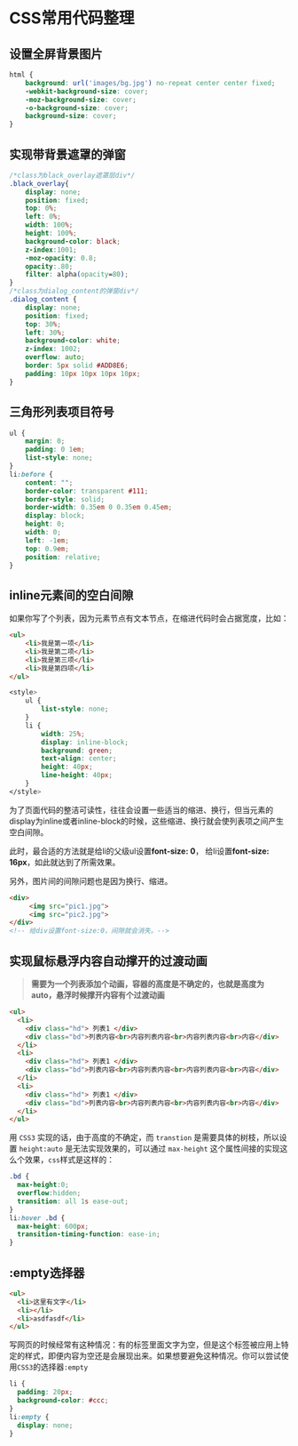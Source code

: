 # CSS常用代码整理

## 设置全屏背景图片

```css
html {    
    background: url('images/bg.jpg') no-repeat center center fixed;
    -webkit-background-size: cover;
    -moz-background-size: cover;
    -o-background-size: cover;
    background-size: cover;
}
```

## 实现带背景遮罩的弹窗

```css
/*class为black_overlay遮罩层div*/
.black_overlay{
    display: none;
    position: fixed;
    top: 0%;
    left: 0%;
    width: 100%;
    height: 100%;
    background-color: black;
    z-index:1001;
    -moz-opacity: 0.8;
    opacity:.80;
    filter: alpha(opacity=80);
}
/*class为dialog_content的弹窗div*/
.dialog_content {
	display: none;
	position: fixed;
	top: 30%;
	left: 30%;
	background-color: white;
	z-index: 1002;
	overflow: auto;
	border: 5px solid #ADD8E6;
	padding: 10px 10px 10px 10px;
}
```

## 三角形列表项目符号

```css
ul {
    margin: 0; 
    padding: 0 1em; 
    list-style: none;
}
li:before {
    content: ""; 
    border-color: transparent #111; 
    border-style: solid;
    border-width: 0.35em 0 0.35em 0.45em; 
    display: block;
    height: 0;
    width: 0;
    left: -1em;
    top: 0.9em;
    position: relative;
} 
```

## inline元素间的空白间隙

如果你写了个列表，因为元素节点有文本节点，在缩进代码时会占据宽度，比如：

```html
<ul>
    <li>我是第一项</li>
    <li>我是第二项</li>
    <li>我是第三项</li>
    <li>我是第四项</li>
</ul>
```

```css
<style>
    ul {
        list-style: none;
    }
    li {
        width: 25%;
        display: inline-block;
        background: green;
        text-align: center;
        height: 40px;
        line-height: 40px;
    }
</style>
```

为了页面代码的整洁可读性，往往会设置一些适当的缩进、换行，但当元素的display为inline或者inline-block的时候，这些缩进、换行就会使列表项之间产生空白间隙。

此时，最合适的方法就是给li的父级ul设置**font-size: 0**， 给li设置**font-size: 16px**，如此就达到了所需效果。

另外，图片间的间隙问题也是因为换行、缩进。

```html
<div>
     <img src="pic1.jpg">
     <img src="pic2.jpg">
</div>
<!-- 给div设置font-size:0，间隙就会消失。-->
```

## 实现鼠标悬浮内容自动撑开的过渡动画

> **需要为一个列表添加个动画，容器的高度是不确定的，也就是高度为 auto，悬浮时候撑开内容有个过渡动画**

```html
<ul>
  <li>
    <div class="hd"> 列表1 </div>
    <div class="bd">列表内容<br>内容列表内容<br>内容列表内容<br>内容</div>
  </li>
  <li>
    <div class="hd"> 列表1 </div>
    <div class="bd">列表内容<br>内容列表内容<br>内容列表内容<br>内容</div>
  </li>
  <li>
    <div class="hd"> 列表1 </div>
    <div class="bd">列表内容<br>内容列表内容<br>内容列表内容<br>内容</div>
  </li>
</ul>
```

用 `CSS3` 实现的话，由于高度的不确定，而 `transtion` 是需要具体的树枝，所以设置 `height:auto` 是无法实现效果的，可以通过 `max-height` 这个属性间接的实现这么个效果，`css`样式是这样的：

```css
.bd {
  max-height:0;
  overflow:hidden;
  transition: all 1s ease-out;
}
li:hover .bd {
  max-height: 600px;
  transition-timing-function: ease-in;
}
```

## :empty选择器

```html
<ul>
  <li>这里有文字</li>
  <li></li>
  <li>asdfasdf</li>
</ul>
```

写网页的时候经常有这种情况：有的标签里面文字为空，但是这个标签被应用上特定的样式，即便内容为空还是会展现出来。如果想要避免这种情况。你可以尝试使用`CSS3`的选择器`:empty`

```css
li {
  padding: 20px;
  background-color: #ccc;
}
li:empty {
  display: none;
}
```